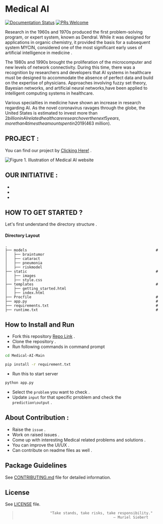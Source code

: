 # Medical AI
[![Documentation Status](https://readthedocs.org/projects/fairscale/badge/?version=latest)](https://fairscale.readthedocs.io/en/latest/?badge=latest) [![PRs Welcome](https://img.shields.io/badge/PRs-welcome-brightgreen.svg)](https://github.com/facebookresearch/fairscale/blob/master/CONTRIBUTING.md)  

Research in the 1960s and 1970s produced the first problem-solving program, or expert system, known as Dendral. While it was designed for applications in organic chemistry, it provided the basis for a subsequent system MYCIN, considered one of the most significant early uses of artificial intelligence in medicine .

The 1980s and 1990s brought the proliferation of the microcomputer and new levels of network connectivity. During this time, there was a recognition by researchers and developers that AI systems in healthcare must be designed to accommodate the absence of perfect data and build on the expertise of physicians. Approaches involving fuzzy set theory, Bayesian networks, and artificial neural networks,have been applied to intelligent computing systems in healthcare. 

Various specialties in medicine have shown an increase in research regarding AI. As the novel coronavirus ravages through the globe, the United States is estimated to invest more than $2 billion in AI related healthcare research over the next 5 years, more than 4 times the amount spent in 2019 ($463 million).

## PROJECT :
You can find our project by [Clicking Here!](https://arcane-garden-82331.herokuapp.com/) .

<img src="readme_images/out.gif" alt="Figure 1. Illustration of Medical AI website" >

## OUR INITIATIVE :
*
*
*


## HOW TO GET STARTED ?
Let's first understand the directory structure .

#### Directory Layout 
    .
    ├── models                                                           #
    │   ├── braintumor
    │   ├── cataract
    │   ├── pneumonia
    │   ├── riskmodel
    ├── static                                                           #
    │   ├── images
    │   ├── style.css
    ├── templates                                                        #
    │   ├── getting_started.html
    │   ├── index.html
    ├── Procfile                                                         #
    ├── app.py                                                           #
    ├── requirements.txt                                                 #
    ├── runtime.txt                                                      #
   
   
## How to Install and Run
* Fork this repository [Repo Link](https://github.com/manpreet2000/Medical-AI) .
* Clone the repository .
* Run following commands in command prompt
```bash
cd Medical-AI-Main
``` 

```bash
pip install -r requirement.txt
``` 
* Run this to start server
```bash
python app.py
``` 
* Select the `problem` you want to check .
* Update `input` for that specific prroblem and check the `prediction\output` .
                                  
## About Contribution :
* Raise the `issue` .
* Work on raised issues .
* Come up with interesting Medical related problems and solutions .
* You can improve the UI/UX .
* Can contribute on readme files as well .

## Package Guidelines

See [CONTRIBUTING.md](CONTRIBUTING.md) file for detailed information.

## License

See [LICENSE](LICENSE) file.


>                    "Take stands, take risks, take responsibility."
>                                                 — Muriel Siebert
